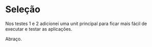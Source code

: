 # Seleção

Nos testes 1 e 2 adicionei uma unit principal para ficar mais fácil de executar e testar as aplicações.

Abraço.
